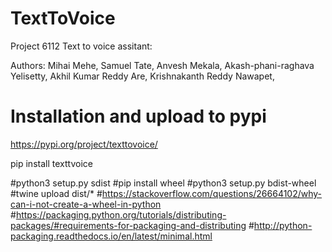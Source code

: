 # TextToVoice
Project 6112 Text to voice assitant: 

Authors: 
  Mihai Mehe, 
  Samuel Tate, 
  Anvesh Mekala, 
  Akash-phani-raghava Yelisetty,
  Akhil Kumar Reddy Are,
  Krishnakanth Reddy Nawapet,

# Installation and upload to pypi
https://pypi.org/project/texttovoice/

pip install texttvoice

#python3 setup.py sdist
#pip install wheel
#python3 setup.py bdist-wheel
#twine upload dist/*
#https://stackoverflow.com/questions/26664102/why-can-i-not-create-a-wheel-in-python
#https://packaging.python.org/tutorials/distributing-packages/#requirements-for-packaging-and-distributing
#http://python-packaging.readthedocs.io/en/latest/minimal.html
